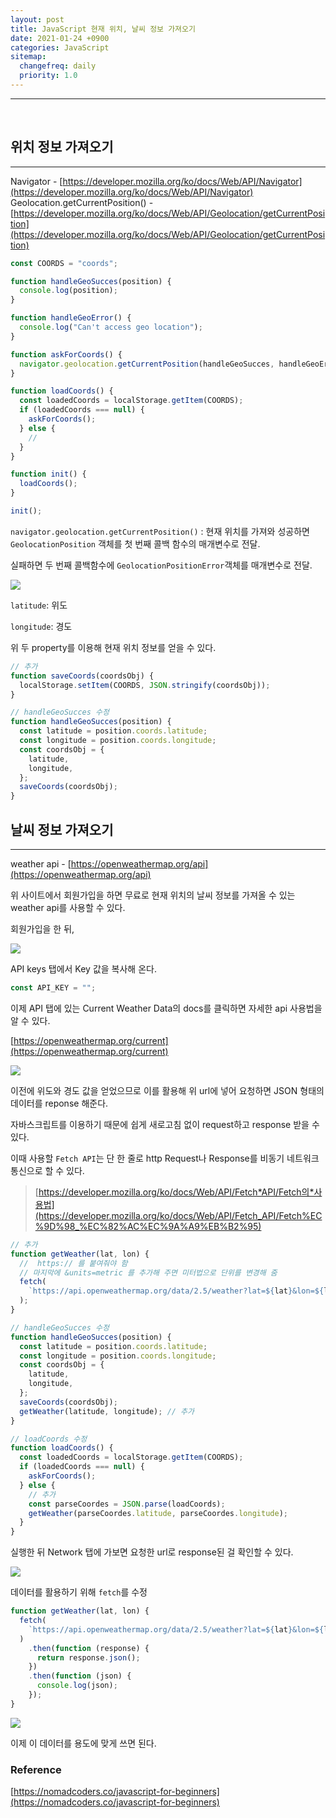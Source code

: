 ```yaml
---
layout: post
title: JavaScript 현재 위치, 날씨 정보 가져오기
date: 2021-01-24 +0900
categories: JavaScript
sitemap:
  changefreq: daily
  priority: 1.0
---
```


---

<br>

## 위치 정보 가져오기

---

Navigator - [https://developer.mozilla.org/ko/docs/Web/API/Navigator](https://developer.mozilla.org/ko/docs/Web/API/Navigator)  
Geolocation.getCurrentPosition() - [https://developer.mozilla.org/ko/docs/Web/API/Geolocation/getCurrentPosition](https://developer.mozilla.org/ko/docs/Web/API/Geolocation/getCurrentPosition)

```jsx
const COORDS = "coords";

function handleGeoSucces(position) {
  console.log(position);
}

function handleGeoError() {
  console.log("Can't access geo location");
}

function askForCoords() {
  navigator.geolocation.getCurrentPosition(handleGeoSucces, handleGeoError);
}

function loadCoords() {
  const loadedCoords = localStorage.getItem(COORDS);
  if (loadedCoords === null) {
    askForCoords();
  } else {
    //
  }
}

function init() {
  loadCoords();
}

init();
```

`navigator.geolocation.getCurrentPosition()` : 현재 위치를 가져와 성공하면 `GeolocationPosition` 객체를 첫 번째 콜백 함수의 매개변수로 전달.

실패하면 두 번째 콜백함수에 `GeolocationPositionError`객체를 매개변수로 전달.

<img src="{{'/public/img/javascript/javascript-4-1.png'}}">

`latitude`: 위도

`longitude`: 경도

위 두 property를 이용해 현재 위치 정보를 얻을 수 있다.

```jsx
// 추가
function saveCoords(coordsObj) {
  localStorage.setItem(COORDS, JSON.stringify(coordsObj));
}

// handleGeoSucces 수정
function handleGeoSucces(position) {
  const latitude = position.coords.latitude;
  const longitude = position.coords.longitude;
  const coordsObj = {
    latitude,
    longitude,
  };
  saveCoords(coordsObj);
}
```

## 날씨 정보 가져오기

---

weather api - [https://openweathermap.org/api](https://openweathermap.org/api)

위 사이트에서 회원가입을 하면 무료로 현재 위치의 날씨 정보를 가져올 수 있는 weather api를 사용할 수 있다.

회원가입을 한 뒤,

<img src="{{'/public/img/javascript/javascript-4-2.png'}}">

API keys 탭에서 Key 값을 복사해 온다.

```jsx
const API_KEY = "";
```

이제 API 탭에 있는 Current Weather Data의 docs를 클릭하면 자세한 api 사용법을 알 수 있다.

[https://openweathermap.org/current](https://openweathermap.org/current)

<img src="{{'/public/img/javascript/javascript-4-3.png'}}">

이전에 위도와 경도 값을 얻었으므로 이를 활용해 위 url에 넣어 요청하면 JSON 형태의 데이터를 reponse 해준다.

자바스크립트를 이용하기 때문에 쉽게 새로고침 없이 request하고 response 받을 수 있다.

이때 사용할 `Fetch API`는 단 한 줄로 http Request나 Response를 비동기 네트워크 통신으로 할 수 있다.

> [https://developer.mozilla.org/ko/docs/Web/API/Fetch*API/Fetch의*사용법](https://developer.mozilla.org/ko/docs/Web/API/Fetch_API/Fetch%EC%9D%98_%EC%82%AC%EC%9A%A9%EB%B2%95)

```jsx
// 추가
function getWeather(lat, lon) {
  //  https:// 를 붙여줘야 함
  // 마지막에 &units=metric 를 추가해 주면 미터법으로 단위를 변경해 줌
  fetch(
    `https://api.openweathermap.org/data/2.5/weather?lat=${lat}&lon=${lon}&appid=${API_KEY}&units=metric`
  );
}

// handleGeoSucces 수정
function handleGeoSucces(position) {
  const latitude = position.coords.latitude;
  const longitude = position.coords.longitude;
  const coordsObj = {
    latitude,
    longitude,
  };
  saveCoords(coordsObj);
  getWeather(latitude, longitude); // 추가
}

// loadCoords 수정
function loadCoords() {
  const loadedCoords = localStorage.getItem(COORDS);
  if (loadedCoords === null) {
    askForCoords();
  } else {
    // 추가
    const parseCoordes = JSON.parse(loadCoords);
    getWeather(parseCoordes.latitude, parseCoordes.longitude);
  }
}
```

실행한 뒤 Network 탭에 가보면 요청한 url로 response된 걸 확인할 수 있다.

<img src="{{'/public/img/javascript/javascript-4-5.png'}}">

데이터를 활용하기 위해 `fetch`를 수정

```jsx
function getWeather(lat, lon) {
  fetch(
    `https://api.openweathermap.org/data/2.5/weather?lat=${lat}&lon=${lon}&appid=${API_KEY}&units=metric`
  )
    .then(function (response) {
      return response.json();
    })
    .then(function (json) {
      console.log(json);
    });
}
```

<img src="{{'/public/img/javascript/javascript-4-6.png'}}">

이제 이 데이터를 용도에 맞게 쓰면 된다.

### Reference

[https://nomadcoders.co/javascript-for-beginners](https://nomadcoders.co/javascript-for-beginners)
